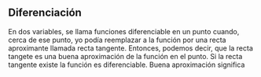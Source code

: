 ## Diferenciación
En dos variables, se llama funciones diferenciable en un punto cuando, cerca de ese punto, yo podía reemplazar a la función por una recta aproximante llamada recta tangente.
Entonces, podemos decir, que la recta tangete es una buena aproximación de la función en el punto.
Si la recta tangente existe la función es diferenciable.
Buena aproximación significa 
